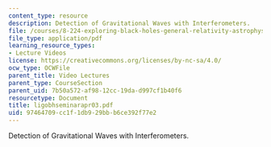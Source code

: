 ```yaml
---
content_type: resource
description: Detection of Gravitational Waves with Interferometers.
file: /courses/8-224-exploring-black-holes-general-relativity-astrophysics-spring-2003/97464709cc1f1db929bbb6ce392f77e2_ligobhseminarapr03.pdf
file_type: application/pdf
learning_resource_types:
- Lecture Videos
license: https://creativecommons.org/licenses/by-nc-sa/4.0/
ocw_type: OCWFile
parent_title: Video Lectures
parent_type: CourseSection
parent_uid: 7b50a572-af98-12cc-19da-d997cf1b40f6
resourcetype: Document
title: ligobhseminarapr03.pdf
uid: 97464709-cc1f-1db9-29bb-b6ce392f77e2
---
```

Detection of Gravitational Waves with Interferometers.